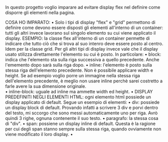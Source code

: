 In questo progetto voglio imparare ad evitare display flex 
nel definire come disporre gli elementi nella pagina.

COSA HO IMPARATO: 
 • Solo i tipi di display "flex" e "grid" permettono di definire come 
   devono essere disposti gli elementi all'interno di un container: tutti
   gli altri invece lavorano sul singolo elemento su cui viene applicato il 
   display. 
   ESEMPIO: la classe flex all'interno di un container permette di indicare che
   tutto ciò che si trova al suo intenro deve essere posto al centro. 
   Idem per la classe grid. 
   Per gli altri tipi di display invece vale che il display usato stilizza 
   direttamente l'elemento su cui è posto. In particolare: 
      • block: indica che l'elemento sta sulla riga successiva a quello 
               precedente. Anche l'ememento dopo sarà sulla riga dopo. 
      • inline: l'elemento è posto sulla stessa riga dell'elemento precedente.
                Non è possibile applicare width e height. 
                Se ad esempio voglio porre un immagine nella stessa riga 
                dell'elemento precedente, è meglio non usare inline perchè 
                sarei costretto a farle avere la sua dimensione originale.  
      • inline-block: uguale ad inline ma ammette width ed height.
 • DISPLAY PREDEFINITI NEGLI ELEMENTI HTML: ogni elemento html possiede un display
  applicato di default. Segue un esempio di elementi:
      • div: possiede un display block di default. Provando infatti a scrivere 3 div
             e porvi dentro del testo, mi sccorgo che sono messi automaticamente uno 
             per riga. Avrò quindi 3 righe, ognuna contenente il suo testo. 
      • paragrafo: la stessa cosa di "div".
      • span: possiene un display inline di default. Questa è la ragione per cui degli
              span stanno sempre sulla stessa riga, quando ovviamente non viene modificato
              il loro display. 
      • 
 